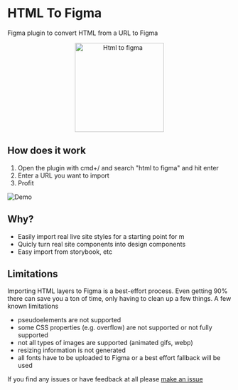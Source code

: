# HTML To Figma

Figma plugin to convert HTML from a URL to Figma

<p align="center">
  <img alt="Html to figma" src="https://i.imgur.com/sn1rmXk.jpg" height="200" />
</p>


## How does it work

1) Open the plugin with cmd+/ and search "html to figma" and hit enter
2) Enter a URL you want to import
3) Profit

<img src="https://i.imgur.com/0jycGDC.gif" alt="Demo" />

## Why?

- Easily import real live site styles for a starting point for m
- Quicly turn real site components into design components
- Easy import from storybook, etc


## Limitations

Importing HTML layers to Figma is a best-effort process. Even getting 90% there can save you a ton of time, only having to clean up a few things. A few known limitations

- pseudoelements are not supported
- some CSS properties (e.g. overflow) are not supported or not fully supported
- not all types of images are supported (animated gifs, webp)
- resizing information is not generated
- all fonts have to be uploaded to Figma or a best effort fallback will be used

If you find any issues or have feedback at all please [make an issue](https://github.com/BuilderIO/html-to-figma/issues/new)
